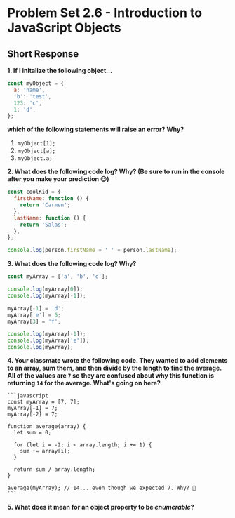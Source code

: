 # Problem Set 2.6 - Introduction to JavaScript Objects
## Short Response

**1. If I initalize the following object...**

  ```javascript
  const myObject = {
    a: 'name',
    'b': 'test',
    123: 'c',
    1: 'd',
  };
  ```

  **which of the following statements will raise an error? Why?**

  1. `myObject[1];`
  2. `myObject[a];`
  3. `myObject.a;`


**2. What does the following code log? Why? (Be sure to run in the console after you make your prediction 😉)**

  ```javascript
  const coolKid = {
    firstName: function () {
      return 'Carmen';
    },
    lastName: function () {
      return 'Salas';
    },
  };

  console.log(person.firstName + ' ' + person.lastName);
  ```

**3. What does the following code log? Why?**

  ```javascript
  const myArray = ['a', 'b', 'c'];

  console.log(myArray[0]);
  console.log(myArray[-1]);

  myArray[-1] = 'd';
  myArray['e'] = 5;
  myArray[3] = 'f';

  console.log(myArray[-1]);
  console.log(myArray['e']);
  console.log(myArray);
  ```

**4. Your classmate wrote the following code. They wanted to add elements to an array, sum them, and then divide by the length to find the average. All of the values are `7` so they are confused about why this function is returning `14` for the average. What's going on here?**

    ```javascript
    const myArray = [7, 7];
    myArray[-1] = 7;
    myArray[-2] = 7;

    function average(array) {
      let sum = 0;

      for (let i = -2; i < array.length; i += 1) {
        sum += array[i];
      }

      return sum / array.length;
    }

    average(myArray); // 14... even though we expected 7. Why? 🤔
    ```

**5. What does it mean for an object property to be _enumerable_?**
